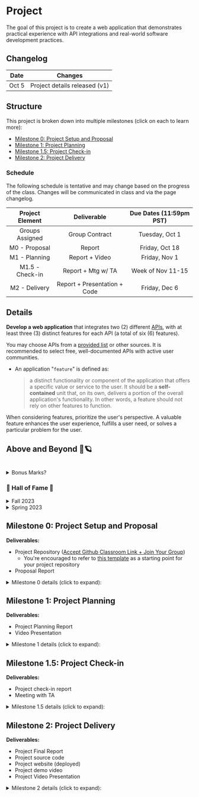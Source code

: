 # Project

The goal of this project is to create a web application that demonstrates practical experience with API integrations and real-world software development practices.

## Changelog

| Date  |            Changes            |
| :---: | :---------------------------: |
| Oct 5 | Project details released (v1) |

## Structure

This project is broken down into multiple milestones (click on each to learn more):

- [Milestone 0: Project Setup and Proposal](#milestone-0-project-setup-and-proposal)
- [Milestone 1: Project Planning](#milestone-1-project-planning)
- [Milestone 1.5: Project Check-in](#milestone-15-project-check-in)
- [Milestone 2: Project Delivery](#milestone-2-project-delivery)


### Schedule 

The following schedule is tentative and may change based on the progress of the class. Changes will be communicated in class and via the page changelog.

| Project Element |         Deliverable          | Due Dates (11:59pm PST) |
| :-------------: | :--------------------------: | :---------------------: |
| Groups Assigned |        Group Contract        |     Tuesday, Oct 1      |
|  M0 - Proposal  |            Report            |     Friday, Oct 18      |
|  M1 - Planning  |        Report + Video        |      Friday, Nov 1      |
| M1.5 - Check-in |      Report + Mtg w/ TA      |    Week of Nov 11-15    |
|  M2 - Delivery  | Report + Presentation + Code |      Friday, Dec 6      |


## Details

**Develop a web application** that integrates two (2) different [APIs](https://www.ibm.com/cloud/learn/api), with at least three (3) distinct features for each API (a total of six (6) features).

You may choose APIs from a [provided list](https://github.com/public-apis/public-apis) or other sources. It is recommended to select free, well-documented APIs with active user communities.

- An application "`feature`" is defined as:
  > a distinct functionality or component of the application that offers a specific value or service to the user. It should be a **self-contained** unit that, on its own, delivers a portion of the overall application's functionality. In other words, a feature should not rely on other features to function. 

When considering features, prioritize the user's perspective. A valuable feature enhances the user experience, fulfills a user need, or solves a particular problem for the user.

## Above and Beyond 🚀🪐

<br>

<details>
<summary>Bonus Marks?</summary>
Each semester, the teaching team selects a few standout projects that showcase exceptional effort, creativity, and innovation. In lieu of bonus marks, these projects are honored in the “Hall of Fame” and may have the opportunity to continue as research projects in future semester(s). Research projects usually lead to publications, presentations, and potential collaborations with industry partners.

While the core project requirements are essential, these projects are often well-polished, demonstrate a **strong attention to detail**, and solve **a unique societal problem**. In spirit of the rise of *AI-Education tools*, projects that incorporate AI-based learning platforms, simulations, teaching tools, or research tools will be given special consideration.
</details>


### 🌟 Hall of Fame 🌟

<details>
<summary>Fall 2023</summary>

- Paletä - [Video Demo](https://youtu.be/yhZiRMkjtFk?si=oofHU95EsmevR1BD)
- ReactPedia - [Website Link](https://reactpedia.vercel.app/) 
</details>

<details>
<summary>Spring 2023</summary>

- Fluentify - [Website Link](https://fluent-ify.netlify.app/)
- GoodGame - [Website Link](https://andre-martin.github.io/boardgame-list) 
- EasyGrammar - [Video Demo](https://drive.google.com/file/d/1BGwYyWy6-Ay4LPMKNaLGZ9Xeqsm9he0E/view) 
</details>


## Milestone 0: Project Setup and Proposal

**Deliverables:**
- Project Repository ([Accept Github Classroom Link + Join Your Group](https://classroom.github.com/a/sIB1nQeP)) 
  - You're encouraged to refer to [this template](https://github.com/CMPT-276-FALL-2024/CMPT-276-Project-Template) as a starting point for your project repository
- Proposal Report

<details>
<summary>Milestone 0 details (click to expand):</summary>

- Complete and sign group contract with TA approval 
  - This should include your group members, communication tools, and meeting schedules
- Setup Project Repository 
  - Create a `docs`, `src` and `misc` folder
  - On the repo root, update `README.md` file with the project title, group members, and a brief description of the project
- Research and find `4 APIs` that you wish to use for your project
  - The first 2 APIs will be your primary choice, the other 2 will be backup options in case the primary APIs are not approved/do not work out

**Project proposal report:**
  - A cover page with the project title, group members and link to github repository
  - Include an overview of the project and the problem it aims to solve
    - You should explain where the idea came from and why it is important
    - This should include a list of potential users and their needs (how does this application fulfill those needs?)
  - Create 1 persona for each application user group 
  - List chosen APIs (4 total) and a brief description of each
  - A brief description of the features you plan to implement for each API (3 features per API, 12 features total) 
    - You will only implement 6 features in the final project, the other 6 are for backup 
  - Write 1 user story for each feature you plan to implement  
  - A low-fidelity storyboard of the application interface/features
    - This should include the user flow and how the user will interact with the application 
    - This can be hand-drawn or developed using software tools ([list of tools available here](resources.md?id=design-tools))
  - Choose a [front-end technology stack](resources.md?id=languages-and-frameworks) that this project will be based on
    - Briefly explain why you chose this stack
    - It is recommended to use a modern web application framework (e.g., React, Angular, Vue)
    - You will NOT be implementing a back-end (database) for this project
  
</details>


## Milestone 1: Project Planning

**Deliverables:**
- Project Planning Report
- Video Presentation

<details>
<summary>Milestone 1 details (click to expand):</summary>

<br>

**Project planning report:**
- With approval from the TA, finalize the 2 APIs you will be using for the project
  - Include a brief description of each API and how it will be used in the project
- Determine the features you will be implementing for each API (6 total)
  - This should include a detailed description of each feature and how it will benefit the user
  - Include any changes made to the features since the proposal
- Convert the low-fidelity storyboard to a mid-fidelity prototype
  - This should include a more detailed design of the application interface
  - The prototype should be interactive and demonstrate the user flow
  - It is expected that the prototype will be developed using a design tool ([list of tools available here](resources.md?id=design-tools))
- Choose a SDLC model that you will be following for the project
  - Briefly explain why you chose this model
- Develop a work breakdown structure (WBS) of all the tasks associated with the project 
  - Prioritize tasks based on dependencies and importance
  - By the end of this milestone, these tasks should be written as tickets (Github Issues) and added to the github project 
- Project schedule with milestones and deadlines
  - This should provide a timeline for the project, including when each feature will be developed and tested
- A risk assessment of potential issues that may arise during the project and how you plan on mitigating them
  - Include at least 5 low-risk, 3 medium-risk, and 2 high-risk issues (10 total) with mitigation strategies for each
- Use Data Flow Diagrams (DFDs) to outline how data flows within the application
  - Between the APIs and your application
- MVC model for the application
  - This should include a high-level overview of how the application will be structured

**Video Presentation:**

- Create a video presentation (with subtitles) intended for your classmates, TA and instructor (6 mins max)
  - This will be reviewed by other groups and the teaching team to get a better understanding of your project. 
  - Each group member should have at least a 1-2 minute(s) speaking role in the presentation
    - You do not need to necessarily show your faces in the video, but it is highly encouraged
    - Make sure to introduce yourselves at the beginning of the presentation
  - Make sure to practice your presentation multiple times before the actual presentation
    - Ensure transitions between speakers are smooth and that the presentation flows well
  - The audio should be clear and easy to understand
  - The video should be engaging and informative
  - A `10%` penalty will be applied to videos over the time limit
- The video should include:
  - A brief overview of the project and the problem it aims to solve (~1 minute)
  - A high-level overview of the chosen APIs and the features you plan to implement (~2 minutes)
    - Use personas and user stories to explain how these features will benefit the user
  - A walkthrough of the mid-fidelity prototype (~2 minutes)
    - This doesn't need to be a detailed walkthrough, but should give a general idea of how the application will look and function
  - A high-level overview of application data flow (DFD or MVC diagram) (~1 minute)
    - This should show how data flows between the APIs and the application
 
</details>

## Milestone 1.5: Project Check-in

**Deliverables:**
- Project check-in report
- Meeting with TA

<details>
<summary>Milestone 1.5 details (click to expand):</summary>

This project check-in is an opportunity for your group to receive feedback on the progress of your project and ensure that you are on track to complete the project successfully. 

The check-in will be a 15-minute meeting with your assigned TA. As we approach the check-in date, groups will be provided with a sign-up sheet to select a time slot for their meeting (on a first-come, first-serve basis).

To prepare for this check-in, your group should submit a 1-page report that includes the group's progress on the following items:


|         Item          |                          Expected Progress                          |
| :-------------------: | :-----------------------------------------------------------------: |
|    API 1 features     |           Features should be completed or near completion           |
|    API 2 features     |           Features details should be confirmed and planned           |
| Application Interface |  Interface should be developed and interactive with API 1 features  |
|         CI/CD         |              Pipeline should be set up and configured               |
|  Application Testing  | Automated tests should be set up and configured for API 1 features |


> **All group members are required to attend this check-in. Any member who fails to attend will receive a `10% deduction` from the overall project grade. No exceptions will be made.**

</details>

## Milestone 2: Project Delivery

**Deliverables:**
- Project Final Report
- Project source code
- Project website (deployed)
- Project demo video
- Project Video Presentation

<details>
<summary>Milestone 2 details (click to expand):</summary>

<br>

**Project final report:**

- Cover page with the project title, group members, links to github repository, video demo and deployed website 
- Analysis of the project's success in meeting the user needs and solving the problem
  - This should include feedback from real users (testing session with classmates)
- Analysis of the project's SDLC model and how it was used in the project
  - Include any changes made to the model during the project
- Detailed description of the features implemented for each API
  - Explain any changes made to the features since the planning stage
- Detailed description and overview of the CI/CD pipeline and how it was used in the project
  - Testing, deployment, and monitoring should be included in this description
- Description of the project's testing strategy and how it was implemented
- Detailed diagram of the project's architecture
  - An updated (since M1) level 1 DFD of the application's structure and how data flows within the application
  - An updated (since M1) MVC model of the application 
- List of known bugs and issues with the project and their severity (table format)
  - Any bug identified and missing from this list will impact the project grade
  - It is recommended to use a bug tracking tool (e.g., Github Issues) to track these bugs
  - Bug reports should include a description of the bug, steps to reproduce, and severity level and link to Github Issue
- Description of the project's future work and potential improvements
  - This should include any features that were not implemented and how they could be implemented in the future
- Lessons learned and project takeaways
  - Include challenges faced during the project and how they were overcome 
- Appendix with any additional information that was not included in the main report
  - Provide a list of all group members and their detailed contributions to the project
  - Peer testing feedback form (survey questions) 
  - All the peer testing feedback received from classmates (survey results)
  - Any additional diagrams, charts, or tables that were not included in the main report


**Source Code:**

- The website should be fully functional and demonstrate the features implemented for each API
- At the minimum, the application should be tested using:
  - Unit tests for each feature (automated)
  - Integration tests for each feature (automated)
  - Real user testing for each feature (manual)
    - This should be drawn from your classmates (peer testing session)
- Application interface should follow Jakob Nielsen's 10 Usability Heuristics
  - [Link to Heuristics](https://www.nngroup.com/articles/ten-usability-heuristics//)
  - [Link to Video Playlist on Heuristics](https://www.youtube.com/playlist?list=PLJOFJ3Ok_idtb2YeifXlG1-TYoMBLoG6I)
  - Application will be thoroughly tested by the teaching team
  - Attention to detail is key in this part of the project
- All source code should be pushed to the project repository and organized in a clear and concise manner
- The code should be well-documented and follow best practices for the chosen front-end technology stack
  - At the very least, the code should be linted and formatted correctly
- Code functions should be modular and reusable where possible


**Presentation:**

- As part of this 8-10 minute **video** presentation, your group will present the following:
  - An overview of the project and the problem it aims to solve
  - The chosen APIs and the features you implemented
    - Use personas and user stories to explain how these features benefit the user
  - Overview of the CI/CD pipeline and how it was used in the project
  - Project takeaways and lessons learned
  - Project demo video (1-2 minutes)
    - The timing of this video does count towards the 8-10 minute limit (e.g. going above 10 minutes will result in a penalty)
    - This video should be a demonstration of the application's features on a live website (refer to Hall of Fame projects for examples)
    - It is recommended to have a voiceover explaining the features being demonstrated but not required
    - For future job applications, this video can be used as a portfolio piece (make it professional) 
  - Future work and potential improvements
  
 
</details>